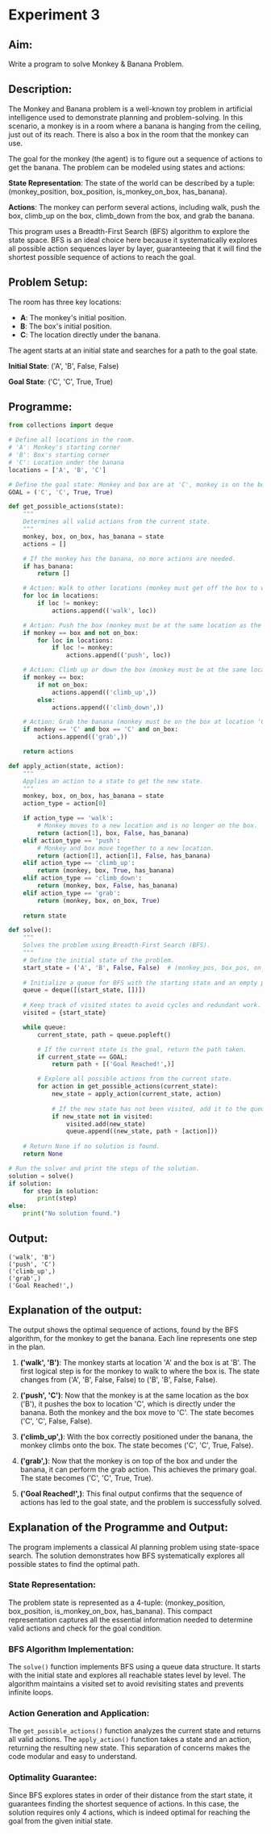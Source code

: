 # Experiment 3

## Aim:
Write a program to solve Monkey & Banana Problem.

## Description:
The Monkey and Banana problem is a well-known toy problem in artificial intelligence used to demonstrate planning and problem-solving. In this scenario, a monkey is in a room where a banana is hanging from the ceiling, just out of its reach. There is also a box in the room that the monkey can use.

The goal for the monkey (the agent) is to figure out a sequence of actions to get the banana. The problem can be modeled using states and actions:

**State Representation**: The state of the world can be described by a tuple: (monkey_position, box_position, is_monkey_on_box, has_banana).

**Actions**: The monkey can perform several actions, including walk, push the box, climb_up on the box, climb_down from the box, and grab the banana.

This program uses a Breadth-First Search (BFS) algorithm to explore the state space. BFS is an ideal choice here because it systematically explores all possible action sequences layer by layer, guaranteeing that it will find the shortest possible sequence of actions to reach the goal.

## Problem Setup:
The room has three key locations:

- **A**: The monkey's initial position.
- **B**: The box's initial position.
- **C**: The location directly under the banana.

The agent starts at an initial state and searches for a path to the goal state.

**Initial State**: ('A', 'B', False, False)

**Goal State**: ('C', 'C', True, True)

## Programme:

```python
from collections import deque

# Define all locations in the room.
# 'A': Monkey's starting corner
# 'B': Box's starting corner
# 'C': Location under the banana
locations = ['A', 'B', 'C']

# Define the goal state: Monkey and box are at 'C', monkey is on the box, and has the banana.
GOAL = ('C', 'C', True, True)

def get_possible_actions(state):
    """
    Determines all valid actions from the current state.
    """
    monkey, box, on_box, has_banana = state
    actions = []

    # If the monkey has the banana, no more actions are needed.
    if has_banana:
        return []

    # Action: Walk to other locations (monkey must get off the box to walk).
    for loc in locations:
        if loc != monkey:
            actions.append(('walk', loc))

    # Action: Push the box (monkey must be at the same location as the box and not on it).
    if monkey == box and not on_box:
        for loc in locations:
            if loc != monkey:
                actions.append(('push', loc))

    # Action: Climb up or down the box (monkey must be at the same location as the box).
    if monkey == box:
        if not on_box:
            actions.append(('climb_up',))
        else:
            actions.append(('climb_down',))

    # Action: Grab the banana (monkey must be on the box at location 'C').
    if monkey == 'C' and box == 'C' and on_box:
        actions.append(('grab',))

    return actions

def apply_action(state, action):
    """
    Applies an action to a state to get the new state.
    """
    monkey, box, on_box, has_banana = state
    action_type = action[0]

    if action_type == 'walk':
        # Monkey moves to a new location and is no longer on the box.
        return (action[1], box, False, has_banana)
    elif action_type == 'push':
        # Monkey and box move together to a new location.
        return (action[1], action[1], False, has_banana)
    elif action_type == 'climb_up':
        return (monkey, box, True, has_banana)
    elif action_type == 'climb_down':
        return (monkey, box, False, has_banana)
    elif action_type == 'grab':
        return (monkey, box, on_box, True)
    
    return state

def solve():
    """
    Solves the problem using Breadth-First Search (BFS).
    """
    # Define the initial state of the problem.
    start_state = ('A', 'B', False, False)  # (monkey_pos, box_pos, on_box, has_banana)
    
    # Initialize a queue for BFS with the starting state and an empty path.
    queue = deque([(start_state, [])])
    
    # Keep track of visited states to avoid cycles and redundant work.
    visited = {start_state}

    while queue:
        current_state, path = queue.popleft()

        # If the current state is the goal, return the path taken.
        if current_state == GOAL:
            return path + [('Goal Reached!',)]

        # Explore all possible actions from the current state.
        for action in get_possible_actions(current_state):
            new_state = apply_action(current_state, action)
            
            # If the new state has not been visited, add it to the queue and visited set.
            if new_state not in visited:
                visited.add(new_state)
                queue.append((new_state, path + [action]))
    
    # Return None if no solution is found.
    return None

# Run the solver and print the steps of the solution.
solution = solve()
if solution:
    for step in solution:
        print(step)
else:
    print("No solution found.")
```

## Output:
```
('walk', 'B')
('push', 'C')
('climb_up',)
('grab',)
('Goal Reached!',)
```

## Explanation of the output:
The output shows the optimal sequence of actions, found by the BFS algorithm, for the monkey to get the banana. Each line represents one step in the plan.

1. **('walk', 'B')**: The monkey starts at location 'A' and the box is at 'B'. The first logical step is for the monkey to walk to where the box is. The state changes from ('A', 'B', False, False) to ('B', 'B', False, False).

2. **('push', 'C')**: Now that the monkey is at the same location as the box ('B'), it pushes the box to location 'C', which is directly under the banana. Both the monkey and the box move to 'C'. The state becomes ('C', 'C', False, False).

3. **('climb_up',)**: With the box correctly positioned under the banana, the monkey climbs onto the box. The state becomes ('C', 'C', True, False).

4. **('grab',)**: Now that the monkey is on top of the box and under the banana, it can perform the grab action. This achieves the primary goal. The state becomes ('C', 'C', True, True).

5. **('Goal Reached!',)**: This final output confirms that the sequence of actions has led to the goal state, and the problem is successfully solved.

## Explanation of the Programme and Output:

The program implements a classical AI planning problem using state-space search. The solution demonstrates how BFS systematically explores all possible states to find the optimal path.

### State Representation:
The problem state is represented as a 4-tuple: (monkey_position, box_position, is_monkey_on_box, has_banana). This compact representation captures all the essential information needed to determine valid actions and check for the goal condition.

### BFS Algorithm Implementation:
The `solve()` function implements BFS using a queue data structure. It starts with the initial state and explores all reachable states level by level. The algorithm maintains a visited set to avoid revisiting states and prevents infinite loops.

### Action Generation and Application:
The `get_possible_actions()` function analyzes the current state and returns all valid actions. The `apply_action()` function takes a state and an action, returning the resulting new state. This separation of concerns makes the code modular and easy to understand.

### Optimality Guarantee:
Since BFS explores states in order of their distance from the start state, it guarantees finding the shortest sequence of actions. In this case, the solution requires only 4 actions, which is indeed optimal for reaching the goal from the given initial state.
